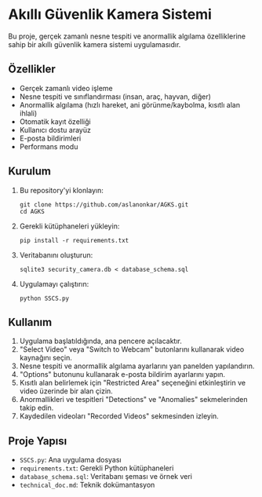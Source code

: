 ﻿# Akıllı Güvenlik Kamera Sistemi

Bu proje, gerçek zamanlı nesne tespiti ve anormallik algılama özelliklerine sahip bir akıllı güvenlik kamera sistemi uygulamasıdır.

## Özellikler

- Gerçek zamanlı video işleme
- Nesne tespiti ve sınıflandırması (insan, araç, hayvan, diğer)
- Anormallik algılama (hızlı hareket, ani görünme/kaybolma, kısıtlı alan ihlali)
- Otomatik kayıt özelliği
- Kullanıcı dostu arayüz
- E-posta bildirimleri
- Performans modu

## Kurulum

1. Bu repository'yi klonlayın:
   ```
   git clone https://github.com/aslanonkar/AGKS.git
   cd AGKS
   ```

2. Gerekli kütüphaneleri yükleyin:
   ```
   pip install -r requirements.txt
   ```

3. Veritabanını oluşturun:
   ```
   sqlite3 security_camera.db < database_schema.sql
   ```

4. Uygulamayı çalıştırın:
   ```
   python SSCS.py
   ```
 
## Kullanım

1. Uygulama başlatıldığında, ana pencere açılacaktır.
2. "Select Video" veya "Switch to Webcam" butonlarını kullanarak video kaynağını seçin.
3. Nesne tespiti ve anormallik algılama ayarlarını yan panelden yapılandırın.
4. "Options" butonunu kullanarak e-posta bildirim ayarlarını yapın.
5. Kısıtlı alan belirlemek için "Restricted Area" seçeneğini etkinleştirin ve video üzerinde bir alan çizin.
6. Anormallikleri ve tespitleri "Detections" ve "Anomalies" sekmelerinden takip edin.
7. Kaydedilen videoları "Recorded Videos" sekmesinden izleyin.

## Proje Yapısı

- `SSCS.py`: Ana uygulama dosyası
- `requirements.txt`: Gerekli Python kütüphaneleri
- `database_schema.sql`: Veritabanı şeması ve örnek veri
- `technical_doc.md`: Teknik dokümantasyon

